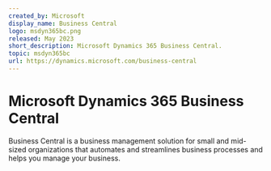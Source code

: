```yaml
---
created_by: Microsoft
display_name: Business Central
logo: msdyn365bc.png
released: May 2023
short_description: Microsoft Dynamics 365 Business Central.
topic: msdyn365bc
url: https://dynamics.microsoft.com/business-central
---
```


# Microsoft Dynamics 365 Business Central

Business Central is a business management solution for small and mid-sized organizations that automates and streamlines business processes and helps you manage your business.

